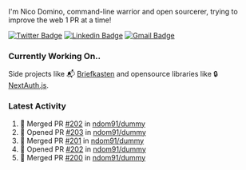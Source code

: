 
I'm Nico Domino, command-line warrior and open sourcerer, trying to improve the web 1 PR at a time!

[![Twitter Badge](https://img.shields.io/badge/-@ndom91-1ca0f1?style=flat-square&labelColor=1ca0f1&logo=twitter&logoColor=white&link=https://twitter.com/ndom91)](https://twitter.com/ndom91) [![Linkedin Badge](https://img.shields.io/badge/-ndom91-blue?style=flat-square&logo=Linkedin&logoColor=white&link=https://www.linkedin.com/in/ndom91/)](https://www.linkedin.com/in/ndom91/) [![Gmail Badge](https://img.shields.io/badge/-yo@ndo.dev-c14438?style=flat-square&logo=mail.ru&logoColor=white&link=mailto:yo@ndo.dev)](mailto:yo@ndo.dev)

### Currently Working On..

Side projects like 📬 [Briefkasten](https://briefkastenhq.com) and opensource libraries like 🔒 [NextAuth.js](https://github.com/nextauthjs/next-auth).

<!--START_SECTION_PROFILE_VIEWS:readme-info-->
<!--END_SECTION_PROFILE_VIEWS:readme-info-->

<!--START_SECTION_DAILY_COMMIT:readme-info-->
<!--END_SECTION_DAILY_COMMIT:readme-info-->

<!--START_SECTION_WEEKLY_COMMIT:readme-info-->
<!--END_SECTION_WEEKLY_COMMIT:readme-info-->

### Latest Activity

<!--START_SECTION:activity-->
1. 🎉 Merged PR [#202](https://github.com/ndom91/dummy/pull/202) in [ndom91/dummy](https://github.com/ndom91/dummy)
2. 💪 Opened PR [#203](https://github.com/ndom91/dummy/pull/203) in [ndom91/dummy](https://github.com/ndom91/dummy)
3. 🎉 Merged PR [#201](https://github.com/ndom91/dummy/pull/201) in [ndom91/dummy](https://github.com/ndom91/dummy)
4. 💪 Opened PR [#202](https://github.com/ndom91/dummy/pull/202) in [ndom91/dummy](https://github.com/ndom91/dummy)
5. 🎉 Merged PR [#200](https://github.com/ndom91/dummy/pull/200) in [ndom91/dummy](https://github.com/ndom91/dummy)
<!--END_SECTION:activity-->
